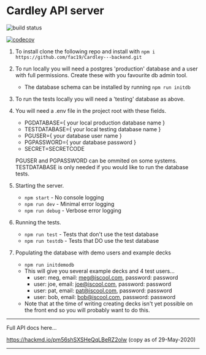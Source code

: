 # Cardley API server

![build status](https://travis-ci.com/Ivo-Evans/Cardley---backend.svg?branch=master)

[![codecov](https://codecov.io/gh/fac19/Cardley---backend/branch/master/graph/badge.svg)](https://codecov.io/gh/fac19/Cardley---backend)


1. To install clone the following repo and install with `npm i`
   `https://github.com/fac19/Cardley---backend.git`

2. To run locally you will need a postgres 'production' database and a user with full permissions. Create these with you favourite db admin tool.
    - The database schema can be installed by running `npm run initdb`

3. To run the tests locally you will need a 'testing' database as above.

4. You will need a .env file in the project root with these fields.
   - PGDATABASE={ your local production database name }
   - TESTDATABASE={ your local testing database name }
   - PGUSER={ your database user name }
   - PGPASSWORD={ your database password }
   - SECRET=SECRETCODE

    PGUSER and PGPASSWORD can be ommited on some systems. TESTDATABASE is only needed if you would like to run the database tests.

5. Starting the server.

    - `npm start` - No console logging
    - `npm run dev` - Minimal error logging
    - `npm run debug` - Verbose error logging

6. Running the tests.
    - `npm run test` - Tests that don't use the test database
    - `npm run testdb` - Tests that DO use the test database

7. Populating the database with demo users and example decks
    - `npm run initdemodb`
    - This will give you several example decks and 4 test users...
        - user: meg, email: meg@iscool.com, password: password
        - user: joe, email: joe@iscool.com, password: password
        - user: pat, email: pat@iscool.com, password: password
        - user: bob, email: bob@iscool.com, password: password
    - Note that at the time of writing creating decks isn't yet possible on the front end so you will probably want to do this.

---

Full API docs here...

https://hackmd.io/pm56shSXSHeQqLBeRZ2olw
 (copy as of 29-May-2020)
 
---
